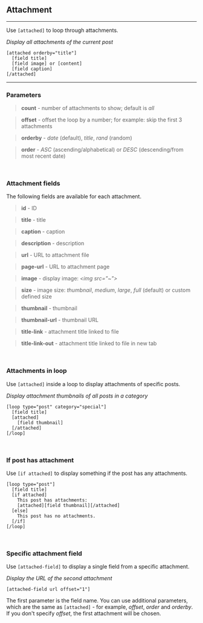 
## Attachment
---

Use `[attached]` to loop through attachments.

*Display all attachments of the current post*

~~~
[attached orderby="title"]
  [field title]
  [field image] or [content]
  [field caption]
[/attached]
~~~

---

### Parameters

> **count** - number of attachments to show; default is *all*

> **offset** - offset the loop by a number; for example: skip the first 3 attachments

> **orderby** - *date* (default), *title*, *rand* (random)

> **order** - *ASC* (ascending/alphabetical) or *DESC* (descending/from most recent date)


&nbsp;

### Attachment fields

The following fields are available for each attachment.

> **id** - ID

> **title** - title

> **caption** - caption

> **description** - description

> **url** - URL to attachment file

> **page-url** - URL to attachment page

> **image** - display image: *&lt;img src="~"&gt;*

> **size** - image size: *thumbnail*, *medium*, *large*, *full* (default) or custom defined size

> **thumbnail** - thumbnail

> **thumbnail-url** - thumbnail URL

> **title-link** - attachment title linked to file

> **title-link-out** - attachment title linked to file in new tab



&nbsp;

### Attachments in loop

Use `[attached]` inside a loop to display attachments of specific posts.

*Display attachment thumbnails of all posts in a category*

~~~
[loop type="post" category="special"]
  [field title]
  [attached]
    [field thumbnail]
  [/attached]
[/loop]
~~~



&nbsp;

### If post has attachment

Use `[if attached]` to display something if the post has any attachments.

~~~
[loop type="post"]
  [field title]
  [if attached]
    This post has attachments:
    [attached][field thumbnail][/attached]
  [else]
    This post has no attachments.
  [/if]
[/loop]
~~~


&nbsp;

### Specific attachment field

Use `[attached-field]` to display a single field from a specific attachment.

*Display the URL of the second attachment*

~~~
[attached-field url offset="1"]
~~~

The first parameter is the field name. You can use additional parameters, which are the same as `[attached]` - for example, *offset*, *order* and *orderby*.  If you don't specify *offset*, the first attachment will be chosen.

